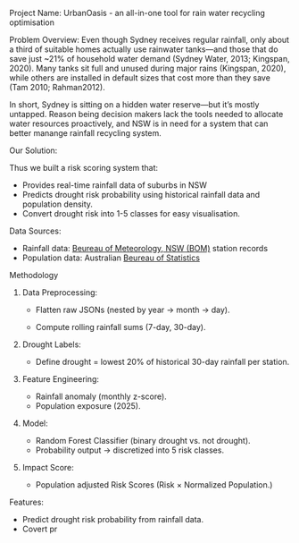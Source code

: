 Project Name: 
UrbanOasis - an all-in-one tool for rain water recycling optimisation 

Problem Overview: 
Even though Sydney receives regular rainfall, only about a third of suitable homes actually use rainwater tanks—and those that do save just ~21% of household water demand (Sydney Water, 2013; Kingspan, 2020). Many tanks sit full and unused during major rains (Kingspan, 2020), while others are installed in default sizes that cost more than they save (Tam 2010; Rahman2012). 

In short, Sydney is sitting on a hidden water reserve—but it’s mostly untapped. Reason being decision makers lack the tools needed to allocate water resources proactively, and NSW is in need for a system that can better manange rainfall recycling system. 

Our Solution: 

Thus we built a risk scoring system that:
- Provides real-time rainfall data of suburbs in NSW
- Predicts drought risk probability using historical rainfall data and population density. 
- Convert drought risk into 1-5  classes for easy visualisation.

Data Sources:
- Rainfall data: [Beureau of Meteorology, NSW (BOM)](http://www.bom.gov.au/) station records 
- Population data: Australian [Beureau of Statistics](https://www.abs.gov.au/statistics/people/)
  

Methodology

1. Data Preprocessing:

   - Flatten raw JSONs (nested by year → month → day).

   - Compute rolling rainfall sums (7-day, 30-day).

2. Drought Labels:

   - Define drought = lowest 20% of historical 30-day rainfall per station.

3. Feature Engineering:

   - Rainfall anomaly (monthly z-score).
   - Population exposure (2025).

4. Model:
   - Random Forest Classifier (binary drought vs. not drought).
   - Probability output -> discretized into 5 risk classes.

5. Impact Score:
   - Population adjusted Risk Scores (Risk × Normalized Population.)

Features:
- Predict drought risk probability from rainfall data.
- Covert pr